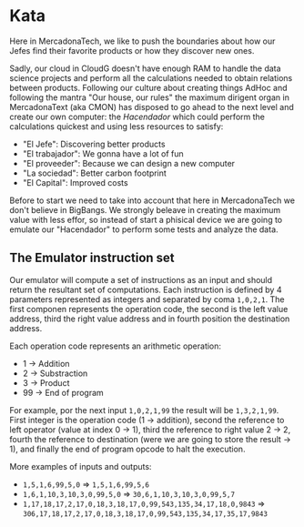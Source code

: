 # Kata
 
 Here in MercadonaTech, we like to push the boundaries about how our Jefes find their favorite
 products or how they discover new ones.
 
 Sadly, our cloud in CloudG doesn't have enough RAM to handle the data science projects and
 perform all the calculations needed to obtain relations between products. Following our
 culture about creating things AdHoc and following the mantra "Our house, our rules" the maximum
 dirigent organ in MercadonaText (aka CMON) has disposed to go ahead to the next level and create our
 own computer: the *Hacendador* which could perform the calculations quickest and using less resources
 to satisfy:
 
 - "El Jefe": Discovering better products
 - "El trabajador": We gonna have a lot of fun
 - "El proveeder": Because we can design a new computer
 - "La sociedad": Better carbon footprint
 - "El Capital": Improved costs
 
 Before to start we need to take into account that here in MercadonaTech we don't believe in
 BigBangs. We strongly beleave in creating the maximum value with less effor, so instead of start
 a phisical device we are going to emulate our "Hacendador" to perform some tests and analyze the data.
 
 ## The Emulator instruction set
 
 Our emulator will compute a set of instructions as an input and should return the resultant set
 of computations. Each instruction is defined by 4 parameters represented as integers and separated by coma `1,0,2,1`. The first componen represents the operation code, the second is the left value address, third the right value address and in fourth position the destination address.
 
 Each operation code represents an arithmetic operation:
  - 1 -> Addition
  - 2 -> Substraction
  - 3 -> Product
  - 99 -> End of program
 
 For example, por the next input `1,0,2,1,99` the result will be `1,3,2,1,99`. First integer is the
 operation code (1 -> addition), second the reference to left operator (value at index 0 -> 1), third
 the reference to right value 2 -> 2, fourth the reference to destination (were we are going to store
 the result -> 1), and finally the end of program opcode to halt the execution.
 
 More examples of inputs and outputs:
 
 - `1,5,1,6,99,5,0` => `1,5,1,6,99,5,6`
 - `1,6,1,10,3,10,3,0,99,5,0` => `30,6,1,10,3,10,3,0,99,5,7`
 - `1,17,18,17,2,17,0,18,3,18,17,0,99,543,135,34,17,18,0,9843` => `306,17,18,17,2,17,0,18,3,18,17,0,99,543,135,34,17,35,17,9843`
 
